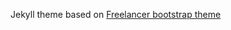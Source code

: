 Jekyll theme based on [Freelancer bootstrap theme](https://github.com/jeromelachaud/freelancer-theme/tree/master)
